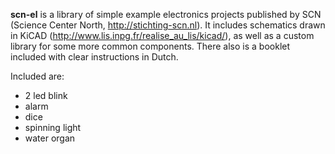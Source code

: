 **scn-el** is a library of simple example electronics projects published by SCN (Science Center North, <http://stichting-scn.nl>). It includes schematics drawn in KiCAD (<http://www.lis.inpg.fr/realise_au_lis/kicad/>), as well as a custom library for some more common components. There also is a booklet included with clear instructions in Dutch.

Included are:

 * 2 led blink
 * alarm
 * dice
 * spinning light
 * water organ

